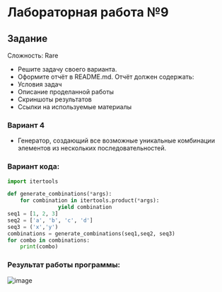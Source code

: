 # Лабораторная работа №9
## Задание 
Сложность: Rare

* Решите задачу своего варианта.
* Оформите отчёт в README.md. Отчёт должен содержать:
* Условия задач
* Описание проделанной работы
* Скриншоты результатов
* Ссылки на используемые материалы


### Вариант 4
* Генератор, создающий все возможные уникальные комбинации элементов из нескольких последовательностей.

### Вариант кода:
```py
import itertools

def generate_combinations(*args):
    for combination in itertools.product(*args):
                yield combination
seq1 = [1, 2, 3]
seq2 = ['a', 'b', 'c', 'd']
seq3 = ('x','y')
combinations = generate_combinations(seq1,seq2, seq3)
for combo in combinations:
    print(combo)
```

### Результат работы программы:

![image](https://github.com/zbtka/programming/assets/144006033/9228c090-8aed-4e66-9130-8fa2dd19cc90)



